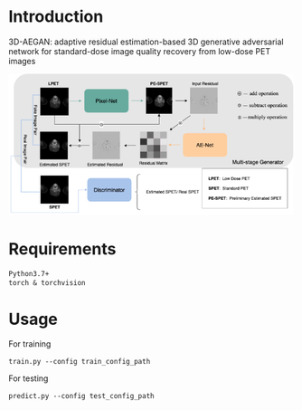 # Introduction
3D-AEGAN: adaptive residual estimation-based 3D generative adversarial network for standard-dose image quality recovery from low-dose PET images

![Figure 1. The framework of proposed 3D-AEGAN](framework.png 'Figure 1. The  framework of proposed 3D-AEGAN')

# Requirements
    Python3.7+
    torch & torchvision
# Usage
For training

    train.py --config train_config_path
For testing

    predict.py --config test_config_path

